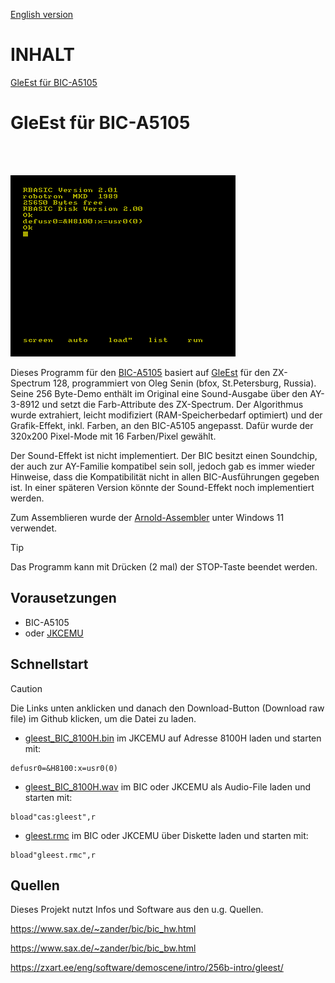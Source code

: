 [English version](https://github-com.translate.goog/haykonus/BIC-A5105-Demos?_x_tr_sl=de&_x_tr_tl=en&_x_tr_hl=de&_x_tr_pto=wapp)
# INHALT

[GleEst für BIC-A5105](https://github.com/haykonus/BIC-A5105-Demos?tab=readme-ov-file#gleest-f%C3%BCr-bic-a5105)

# GleEst für BIC-A5105

<br>
<br>

![Demo](https://github.com/haykonus/BIC-A5105-Demos/blob/main/gleest_BIC/Bilder/gleest_BIC.gif)

Dieses Programm für den [BIC-A5105](https://www.robotrontechnik.de/index.htm?/html/computer/a5105.htm) basiert auf [GleEst](https://zxart.ee/eng/software/demoscene/intro/256b-intro/gleest/) für den ZX-Spectrum 128, programmiert von Oleg Senin (bfox, St.Petersburg, Russia). Seine 256 Byte-Demo enthält im Original eine Sound-Ausgabe über den AY-3-8912 und setzt die Farb-Attribute des ZX-Spectrum. Der Algorithmus wurde extrahiert, leicht modifiziert (RAM-Speicherbedarf optimiert) und der Grafik-Effekt, inkl. Farben, an den BIC-A5105 angepasst. Dafür wurde der 320x200 Pixel-Mode mit 16 Farben/Pixel gewählt. 

Der Sound-Effekt ist nicht implementiert. Der BIC besitzt einen Soundchip, der auch zur AY-Familie kompatibel sein soll, jedoch gab es immer wieder Hinweise, dass die Kompatibilität nicht in allen BIC-Ausführungen gegeben ist. In einer späteren Version könnte der Sound-Effekt noch implementiert werden. 

Zum Assemblieren wurde der [Arnold-Assembler](http://john.ccac.rwth-aachen.de:8000/as/) unter Windows 11 verwendet.

> [!TIP]
> Das Programm kann mit Drücken (2 mal) der STOP-Taste beendet werden.

## Vorausetzungen

- BIC-A5105
- oder [JKCEMU](http://www.jens-mueller.org/jkcemu/index.html)

## Schnellstart

> [!CAUTION]
> Die Links unten anklicken und danach den Download-Button (Download raw file) im Github klicken, um die Datei zu laden.

- [gleest_BIC_8100H.bin](https://github.com/haykonus/BIC-A5105-Demos/blob/main/gleest_BIC/gleest_BIC_8100H.bin)
im JKCEMU auf Adresse 8100H laden und starten mit:

```
defusr0=&H8100:x=usr0(0)
```
- [gleest_BIC_8100H.wav](https://github.com/haykonus/BIC-A5105-Demos/blob/main/gleest_BIC/gleest_BIC_8100H.wav)
im BIC oder JKCEMU als Audio-File laden und starten mit:

```
bload"cas:gleest",r
```

- [gleest.rmc](https://github.com/haykonus/BIC-A5105-Demos/blob/main/gleest_BIC/gleest.rmc)
im BIC oder JKCEMU über Diskette laden und starten mit:

```
bload"gleest.rmc",r
```

## Quellen

Dieses Projekt nutzt Infos und Software aus den u.g. Quellen. 

https://www.sax.de/~zander/bic/bic_hw.html

https://www.sax.de/~zander/bic/bic_bw.html

https://zxart.ee/eng/software/demoscene/intro/256b-intro/gleest/


